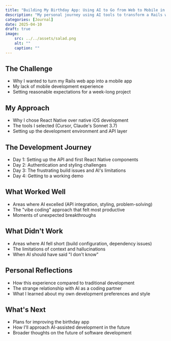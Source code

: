 ```yaml
---
title: "Building My Birthday App: Using AI to Go from Web to Mobile in a Week"
description: "My personal journey using AI tools to transform a Rails web app into a mobile experience during our hack week."
categories: [Journal]
date: 2025-04-10
draft: true
image:
    src: ../../assets/salad.png
    alt: ""
    caption: ""
---
```


## The Challenge
- Why I wanted to turn my Rails web app into a mobile app
- My lack of mobile development experience
- Setting reasonable expectations for a week-long project

## My Approach
- Why I chose React Native over native iOS development
- The tools I selected (Cursor, Claude's Sonnet 3.7)
- Setting up the development environment and API layer

## The Development Journey
- Day 1: Setting up the API and first React Native components
- Day 2: Authentication and styling challenges
- Day 3: The frustrating build issues and AI's limitations
- Day 4: Getting to a working demo

## What Worked Well
- Areas where AI excelled (API integration, styling, problem-solving)
- The "vibe coding" approach that felt most productive
- Moments of unexpected breakthroughs

## What Didn't Work
- Areas where AI fell short (build configuration, dependency issues)
- The limitations of context and hallucinations
- When AI should have said "I don't know"

## Personal Reflections
- How this experience compared to traditional development
- The strange relationship with AI as a coding partner
- What I learned about my own development preferences and style

## What's Next
- Plans for improving the birthday app
- How I'll approach AI-assisted development in the future
- Broader thoughts on the future of software development